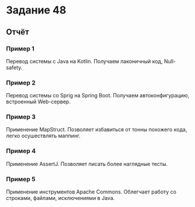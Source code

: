 # Задание 48

## Отчёт

### Пример 1

Перевод системы с Java на Kotlin. Получаем лаконичный код, Null-safety.

### Пример 2

Перевод системы со Sprig на Spring Boot. Получаем автоконфигурацию, встроенный Web-сервер.

### Пример 3

Применение MapStruct. Позволяет избавиться от тонны похожего кода, легко осушествлять маппинг.

### Пример 4

Применение AssertJ. Позволяет писать более наглядные тесты.

### Пример 5

Применение инструментов Apache Commons. Облегчает работу со строками, файлами, исключениями в Java.

